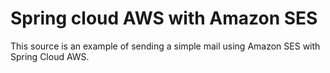# Spring cloud AWS with Amazon SES

This source is an example of sending a simple mail using Amazon SES with Spring Cloud AWS.
